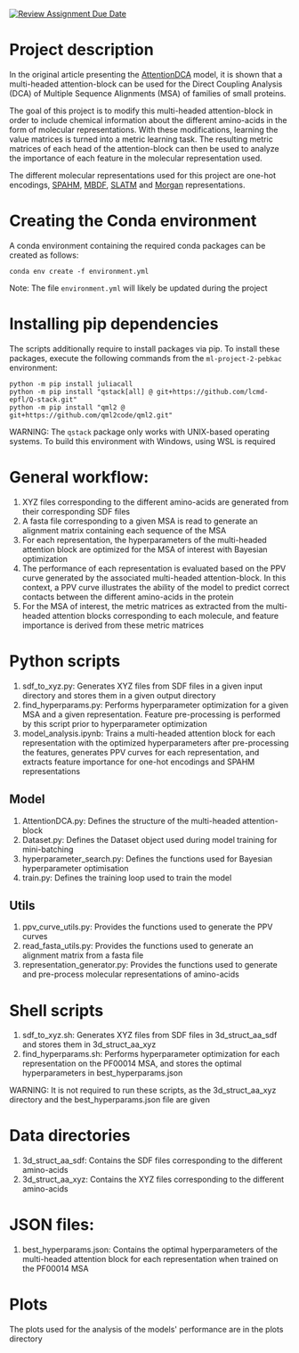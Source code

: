 [![Review Assignment Due Date](https://classroom.github.com/assets/deadline-readme-button-22041afd0340ce965d47ae6ef1cefeee28c7c493a6346c4f15d667ab976d596c.svg)](https://classroom.github.com/a/UDdkOEMs)
# Project description
In the original article presenting the [AttentionDCA](https://www.biorxiv.org/content/10.1101/2024.02.06.579080v2.abstract) model, it is shown that a multi-headed attention-block can be used for the Direct Coupling Analysis (DCA) of Multiple Sequence Alignments (MSA) of families of small proteins.

The goal of this project is to modify this multi-headed attention-block in order to include chemical information about the different amino-acids in the form of molecular representations. With these modifications, learning the value matrices is turned into a metric learning task. The resulting metric matrices of each head of the attention-block can then be used to analyze the importance of each feature in the molecular representation used.

The different molecular representations used for this project are one-hot encodings, [SPAHM](https://pubs.rsc.org/en/content/articlehtml/2022/dd/d1dd00050k#cit53), [MBDF](https://pubs.aip.org/aip/jcp/article/159/3/034106/2902959), [SLATM](https://arxiv.org/abs/1807.04259) and [Morgan](https://www.rdkit.org/UGM/2012/Landrum_RDKit_UGM.Fingerprints.Final.pptx.pdf) representations.

# Creating the Conda environment
A conda environment containing the required conda packages can be created as follows:
```
conda env create -f environment.yml
```
Note: The file `environment.yml` will likely be updated during the project

# Installing pip dependencies
The scripts additionally require to install packages via pip. To install these packages, execute the following commands from the `ml-project-2-pebkac` environment:
```
python -m pip install juliacall
python -m pip install "qstack[all] @ git+https://github.com/lcmd-epfl/Q-stack.git"
python -m pip install "qml2 @ git+https://github.com/qml2code/qml2.git"
```
WARNING: The `qstack` package only works with UNIX-based operating systems. To build this environment with Windows, using WSL is required

# General workflow:
1. XYZ files corresponding to the different amino-acids are generated from their corresponding SDF files
2. A fasta file corresponding to a given MSA is read to generate an alignment matrix containing each sequence of the MSA
3. For each representation, the hyperparameters of the multi-headed attention block are optimized for the MSA of interest with Bayesian optimization
4. The performance of each representation is evaluated based on the PPV curve generated by the associated multi-headed attention-block.
   In this context, a PPV curve illustrates the ability of the model to predict correct contacts between the different amino-acids in the protein
5. For the MSA of interest, the metric matrices as extracted from the multi-headed attention blocks corresponding to each molecule, and feature importance is derived from these metric matrices

# Python scripts
1. sdf_to_xyz.py: Generates XYZ files from SDF files in a given input directory and stores them in a given output directory
2. find_hyperparams.py: Performs hyperparameter optimization for a given MSA and a given representation. Feature pre-processing is performed by this script prior to hyperparameter optimization
3. model_analysis.ipynb: Trains a multi-headed attention block for each representation with the optimized hyperparameters after pre-processing the features, generates PPV curves for each representation, and extracts feature importance for one-hot encodings and SPAHM representations
## Model
1. AttentionDCA.py: Defines the structure of the multi-headed attention-block
2. Dataset.py: Defines the Dataset object used during model training for mini-batching
3. hyperparameter_search.py: Defines the functions used for Bayesian hyperparameter optimisation
4. train.py: Defines the training loop used to train the model

## Utils
1. ppv_curve_utils.py: Provides the functions used to generate the PPV curves
2. read_fasta_utils.py: Provides the functions used to generate an alignment matrix from a fasta file
3. representation_generator.py: Provides the functions used to generate and pre-process molecular representations of amino-acids

# Shell scripts
1. sdf_to_xyz.sh: Generates XYZ files from SDF files in 3d_struct_aa_sdf and stores them in 3d_struct_aa_xyz
2. find_hyperparams.sh: Performs hyperparameter optimization for each representation on the PF00014 MSA, and stores the optimal hyperparameters in best_hyperparams.json

WARNING: It is not required to run these scripts, as the 3d_struct_aa_xyz directory and the best_hyperparams.json file are given

# Data directories
1. 3d_struct_aa_sdf: Contains the SDF files corresponding to the different amino-acids
2. 3d_struct_aa_xyz: Contains the XYZ files corresponding to the different amino-acids

# JSON files:
1. best_hyperparams.json: Contains the optimal hyperparameters of the multi-headed attention block for each representation when trained on the PF00014 MSA

# Plots
The plots used for the analysis of the models' performance are in the plots directory
